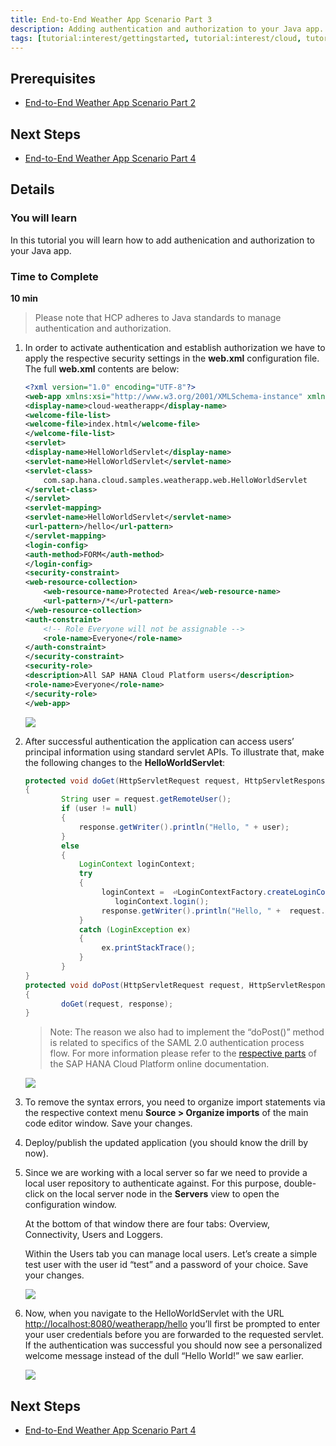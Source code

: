 ```yaml
---
title: End-to-End Weather App Scenario Part 3
description: Adding authentication and authorization to your Java app.
tags: [tutorial:interest/gettingstarted, tutorial:interest/cloud, tutorial:product/hcp, tutorial:technology/java]
---
```


## Prerequisites  
 - [End-to-End Weather App Scenario Part 2](http://go.sap.com/developer/tutorials/hcp-java-weatherapp-part2.html)

## Next Steps
 - [End-to-End Weather App Scenario Part 4](http://go.sap.com/developer/tutorials/hcp-java-weatherapp-part4.html)
 
## Details
### You will learn  
In this tutorial you will learn how to add authenication and authorization to your Java app.

### Time to Complete
**10 min**
 

 >Please note that HCP adheres to Java standards to manage authentication and authorization.

1. In order to activate authentication and establish authorization we have to apply the respective security settings in the **web.xml** configuration file. The full **web.xml** contents are below:

    ```xml
    <?xml version="1.0" encoding="UTF-8"?>
    <web-app xmlns:xsi="http://www.w3.org/2001/XMLSchema-instance" xmlns="http://java.sun.com/xml/ns/javaee" xsi:schemaLocation="http://java.sun.com/xml/ns/javaee http://java.sun.com/xml/ns/javaee/web-app_2_5.xsd" id="WebApp_ID" version="2.5">
    <display-name>cloud-weatherapp</display-name>
    <welcome-file-list>
    <welcome-file>index.html</welcome-file>
    </welcome-file-list>
    <servlet>
    <display-name>HelloWorldServlet</display-name>
    <servlet-name>HelloWorldServlet</servlet-name>
    <servlet-class>
        com.sap.hana.cloud.samples.weatherapp.web.HelloWorldServlet
    </servlet-class>
    </servlet>
    <servlet-mapping>
    <servlet-name>HelloWorldServlet</servlet-name>
    <url-pattern>/hello</url-pattern>
    </servlet-mapping>
    <login-config>
    <auth-method>FORM</auth-method>
    </login-config>
    <security-constraint>
    <web-resource-collection>
        <web-resource-name>Protected Area</web-resource-name>
        <url-pattern>/*</url-pattern>
    </web-resource-collection>
    <auth-constraint>
        <!-- Role Everyone will not be assignable -->
        <role-name>Everyone</role-name>
    </auth-constraint>
    </security-constraint>
    <security-role>
    <description>All SAP HANA Cloud Platform users</description>
    <role-name>Everyone</role-name>
    </security-role>
    </web-app>
    ```

    ![](https://raw.githubusercontent.com/SAPDocuments/Tutorials/master/tutorials/hcp-java-weatherapp-part3/e2e_03-1.png)
 
2. After successful authentication the application can access users’ principal information using standard servlet APIs. To illustrate that, make the following changes to the **HelloWorldServlet**:

    ```java
    protected void doGet(HttpServletRequest request, HttpServletResponse response) throws ServletException, IOException 
    {
    	    String user = request.getRemoteUser();
    	    if (user != null)
    	    {
    	        response.getWriter().println("Hello, " + user);
    	    }
    	    else
    	    {
    	        LoginContext loginContext;
    		    try 
    	        {
    	             loginContext =  ⏎LoginContextFactory.createLoginContext("FORM");
    			 		loginContext.login();
    	             response.getWriter().println("Hello, " +  request.getRemoteUser());
    	        } 
    	        catch (LoginException ex) 
    	        {
    	             ex.printStackTrace();
    		    }
    	    }
    }
    protected void doPost(HttpServletRequest request, HttpServletResponse response) throws ServletException, IOException 
    {	
    		doGet(request, response);
    }
    ```

    >Note: The reason we also had to implement the “doPost()” method is related to specifics of the SAML 2.0 authentication process  flow. For more information please refer to the [respective parts](https://help.hana.ondemand.com/help/frameset.htm?e637f62abb571014857cb0232adc43a7.html) of the SAP HANA Cloud Platform online documentation.

    ![](https://raw.githubusercontent.com/SAPDocuments/Tutorials/master/tutorials/hcp-java-weatherapp-part3/e2e_03-2.png)


3. To remove the syntax errors, you need to organize import statements via the respective context menu **Source > Organize imports** of the main code editor window. Save your changes.

4. Deploy/publish the updated application (you should know the drill by now).

5. Since we are working with a local server so far we need to provide a local user repository to authenticate against. For this purpose, double-click on the local server node in the **Servers** view to open the configuration window.

    At the bottom of that window there are four tabs: Overview, Connectivity, Users and Loggers.

    Within the Users tab you can manage local users. Let’s create a simple test user with the user id “test” and a password of your choice. Save your changes.

    ![](https://raw.githubusercontent.com/SAPDocuments/Tutorials/master/tutorials/hcp-java-weatherapp-part3/e2e_03-5.png)

6. Now, when you navigate to the HelloWorldServlet with the URL <http://localhost:8080/weatherapp/hello> you’ll first be prompted to enter your user credentials before you are forwarded to the requested servlet. If the authentication was successful you should now see a personalized welcome message instead of the dull “Hello World!” we saw earlier. 

    ![](https://raw.githubusercontent.com/SAPDocuments/Tutorials/master/tutorials/hcp-java-weatherapp-part3/e2e_03-6.png)
 

## Next Steps
 - [End-to-End Weather App Scenario Part 4](http://go.sap.com/developer/tutorials/hcp-java-weatherapp-part4.html)

